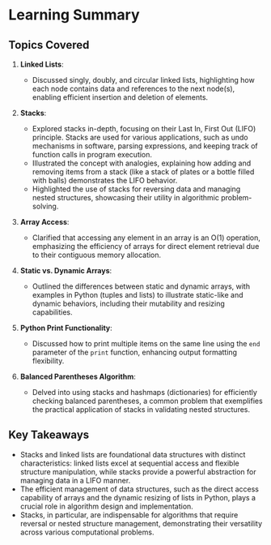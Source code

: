 
# Learning Summary

## Topics Covered

1. **Linked Lists**:
   - Discussed singly, doubly, and circular linked lists, highlighting how each node contains data and references to the next node(s), enabling efficient insertion and deletion of elements.

2. **Stacks**:
   - Explored stacks in-depth, focusing on their Last In, First Out (LIFO) principle. Stacks are used for various applications, such as undo mechanisms in software, parsing expressions, and keeping track of function calls in program execution.
   - Illustrated the concept with analogies, explaining how adding and removing items from a stack (like a stack of plates or a bottle filled with balls) demonstrates the LIFO behavior.
   - Highlighted the use of stacks for reversing data and managing nested structures, showcasing their utility in algorithmic problem-solving.

3. **Array Access**:
   - Clarified that accessing any element in an array is an O(1) operation, emphasizing the efficiency of arrays for direct element retrieval due to their contiguous memory allocation.

4. **Static vs. Dynamic Arrays**:
   - Outlined the differences between static and dynamic arrays, with examples in Python (tuples and lists) to illustrate static-like and dynamic behaviors, including their mutability and resizing capabilities.

5. **Python Print Functionality**:
   - Discussed how to print multiple items on the same line using the `end` parameter of the `print` function, enhancing output formatting flexibility.

6. **Balanced Parentheses Algorithm**:
   - Delved into using stacks and hashmaps (dictionaries) for efficiently checking balanced parentheses, a common problem that exemplifies the practical application of stacks in validating nested structures.

## Key Takeaways

- Stacks and linked lists are foundational data structures with distinct characteristics: linked lists excel at sequential access and flexible structure manipulation, while stacks provide a powerful abstraction for managing data in a LIFO manner.
- The efficient management of data structures, such as the direct access capability of arrays and the dynamic resizing of lists in Python, plays a crucial role in algorithm design and implementation.
- Stacks, in particular, are indispensable for algorithms that require reversal or nested structure management, demonstrating their versatility across various computational problems.

